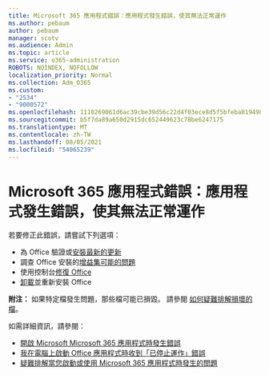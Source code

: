 ```yaml
---
title: Microsoft 365 應用程式錯誤：應用程式發生錯誤，使其無法正常運作
ms.author: pebaum
author: pebaum
manager: scotv
ms.audience: Admin
ms.topic: article
ms.service: o365-administration
ROBOTS: NOINDEX, NOFOLLOW
localization_priority: Normal
ms.collection: Adm_O365
ms.custom:
- "2534"
- "9000572"
ms.openlocfilehash: 1110269061d6ac39cbe39d56c22d4f03ece8d5f5bfeba01949899bccc724bf45
ms.sourcegitcommit: b5f7da89a650d2915dc652449623c78be6247175
ms.translationtype: MT
ms.contentlocale: zh-TW
ms.lasthandoff: 08/05/2021
ms.locfileid: "54065239"
---
```

# <a name="microsoft-365-apps-error-app-has-run-into-an-error-that-is-preventing-it-from-working-correctly"></a>Microsoft 365 應用程式錯誤：應用程式發生錯誤，使其無法正常運作

若要修正此錯誤，請嘗試下列選項：

- 為 Office 驗證或[安裝最新的更新](https://support.office.com/article/update-office-and-your-computer-with-microsoft-update-2ab296f3-7f03-43a2-8e50-46de917611c5)
- 調查 Office 安裝的[增益集可能的問題](https://support.office.com/article/powerpoint-isn-t-responding-hangs-or-freezes-652ede6e-e3d2-449a-a07f-8c800dfb948d?ocmsassetID=HA104114659&CorrelationId=98329f6f-f51f-4f44-a876-4142c3583312#bkmk_addins)
- 使用控制台[修復 Office](https://support.office.com/article/repair-an-office-application-7821d4b6-7c1d-4205-aa0e-a6b40c5bb88b)
- [卸載](https://support.office.com/article/uninstall-office-from-a-pc-9dd49b83-264a-477a-8fcc-2fdf5dbf61d8)並重新安裝 Office

**附注：** 如果特定檔發生問題，那些檔可能已損毀。 請參閱 [如何疑難排解損壞的檔](https://docs.microsoft.com/office/troubleshoot/word/damaged-documents-in-word)。

如需詳細資訊，請參閱： 

- [開啟 Microsoft Microsoft 365 應用程式時發生錯誤](https://support.office.com/article/error-when-opening-microsoft-office-apps-b84b6a63-4b8c-46ec-ae9a-ad91d6160d72)
- [我在電腦上啟動 Office 應用程式時收到「已停止運作」錯誤](https://support.office.com/article/i-get-a-stopped-working-error-when-i-start-office-applications-on-my-pc-52bd7985-4e99-4a35-84c8-2d9b8301a2fa)
- [疑難排解當您啟動或使用 Microsoft 365 應用程式時發生的問題](https://docs.microsoft.com/office/troubleshoot/word/issues-when-start-or-use-word)